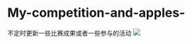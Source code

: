 # My-competition-and-apples-
不定时更新一些比赛成果或者一些参与的活动
[![](https://img.shields.io/badge/{lastcommit}-{0322}-{red}.svg)]({linkUrl})
